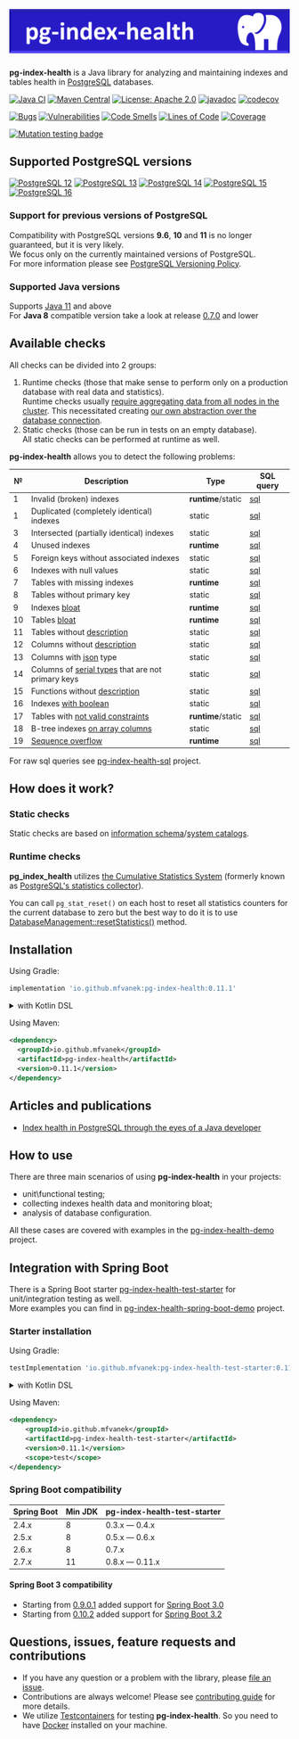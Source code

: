 # ![pg-index-health](https://github.com/mfvanek/pg-index-health/blob/master/logo.png "pg-index-health")
**pg-index-health** is a Java library for analyzing and maintaining indexes and tables health in [PostgreSQL](https://www.postgresql.org/) databases.

[![Java CI](https://github.com/mfvanek/pg-index-health/actions/workflows/tests.yml/badge.svg)](https://github.com/mfvanek/pg-index-health/actions/workflows/tests.yml "Java CI")
[![Maven Central](https://img.shields.io/maven-central/v/io.github.mfvanek/pg-index-health.svg)](https://search.maven.org/artifact/io.github.mfvanek/pg-index-health/ "Maven Central")
[![License: Apache 2.0](https://img.shields.io/badge/License-Apache%202.0-blue.svg)](https://github.com/mfvanek/pg-index-health/blob/master/LICENSE "Apache License 2.0")
[![javadoc](https://javadoc.io/badge2/io.github.mfvanek/pg-index-health/javadoc.svg)](https://javadoc.io/doc/io.github.mfvanek/pg-index-health "javadoc")
[![codecov](https://codecov.io/gh/mfvanek/pg-index-health/branch/master/graph/badge.svg)](https://codecov.io/gh/mfvanek/pg-index-health)

[![Bugs](https://sonarcloud.io/api/project_badges/measure?project=mfvanek_pg-index-health&metric=bugs)](https://sonarcloud.io/summary/new_code?id=mfvanek_pg-index-health)
[![Vulnerabilities](https://sonarcloud.io/api/project_badges/measure?project=mfvanek_pg-index-health&metric=vulnerabilities)](https://sonarcloud.io/summary/new_code?id=mfvanek_pg-index-health)
[![Code Smells](https://sonarcloud.io/api/project_badges/measure?project=mfvanek_pg-index-health&metric=code_smells)](https://sonarcloud.io/summary/new_code?id=mfvanek_pg-index-health)
[![Lines of Code](https://sonarcloud.io/api/project_badges/measure?project=mfvanek_pg-index-health&metric=ncloc)](https://sonarcloud.io/summary/new_code?id=mfvanek_pg-index-health)
[![Coverage](https://sonarcloud.io/api/project_badges/measure?project=mfvanek_pg-index-health&metric=coverage)](https://sonarcloud.io/summary/new_code?id=mfvanek_pg-index-health)

[![Mutation testing badge](https://img.shields.io/endpoint?style=flat&url=https%3A%2F%2Fbadge-api.stryker-mutator.io%2Fgithub.com%2Fmfvanek%2Fpg-index-health%2Fmaster)](https://dashboard.stryker-mutator.io/reports/github.com/mfvanek/pg-index-health/master)

## Supported PostgreSQL versions

[![PostgreSQL 12](https://img.shields.io/badge/PostgreSQL-12-green.svg)](https://www.postgresql.org/about/news/1976/ "PostgreSQL 12")
[![PostgreSQL 13](https://img.shields.io/badge/PostgreSQL-13-green.svg)](https://www.postgresql.org/about/news/postgresql-13-released-2077/ "PostgreSQL 13")
[![PostgreSQL 14](https://img.shields.io/badge/PostgreSQL-14-green.svg)](https://www.postgresql.org/about/news/postgresql-14-released-2318/ "PostgreSQL 14")
[![PostgreSQL 15](https://img.shields.io/badge/PostgreSQL-15-green.svg)](https://www.postgresql.org/about/news/postgresql-15-released-2526/ "PostgreSQL 15")
[![PostgreSQL 16](https://img.shields.io/badge/PostgreSQL-16-green.svg)](https://www.postgresql.org/about/news/postgresql-16-released-2715/ "PostgreSQL 16")

### Support for previous versions of PostgreSQL

Compatibility with PostgreSQL versions **9.6**, **10** and **11** is no longer guaranteed, but it is very likely.  
We focus only on the currently maintained versions of PostgreSQL.  
For more information please see [PostgreSQL Versioning Policy](https://www.postgresql.org/support/versioning/).

### Supported Java versions

Supports [Java 11](https://www.java.com/en/) and above  
For **Java 8** compatible version take a look at release [0.7.0](https://github.com/mfvanek/pg-index-health/releases/tag/v.0.7.0) and lower

## Available checks

All checks can be divided into 2 groups:

1. Runtime checks (those that make sense to perform only on a production database with real data and statistics).  
   Runtime checks usually [require aggregating data from all nodes in the cluster](https://github.com/mfvanek/pg-index-health/blob/1af316152ed192d1e093491f709fe9bf4946e174/pg-index-health/src/main/java/io/github/mfvanek/pg/common/maintenance/Diagnostic.java#L111).
   This necessitated creating [our own abstraction over the database connection](https://github.com/mfvanek/pg-index-health/tree/master/pg-index-health-jdbc-connection).
2. Static checks (those can be run in tests on an empty database).  
   All static checks can be performed at runtime as well.

**pg-index-health** allows you to detect the following problems:

| №  | Description                                                                                                                        | Type               | SQL query                                                                                                           |
|----|------------------------------------------------------------------------------------------------------------------------------------|--------------------|---------------------------------------------------------------------------------------------------------------------|
| 1  | Invalid (broken) indexes                                                                                                           | **runtime**/static | [sql](https://github.com/mfvanek/pg-index-health-sql/blob/master/sql/invalid_indexes.sql)                           |
| 1  | Duplicated (completely identical) indexes                                                                                          | static             | [sql](https://github.com/mfvanek/pg-index-health-sql/blob/master/sql/duplicated_indexes.sql)                        |
| 3  | Intersected (partially identical) indexes                                                                                          | static             | [sql](https://github.com/mfvanek/pg-index-health-sql/blob/master/sql/intersected_indexes.sql)                       |
| 4  | Unused indexes                                                                                                                     | **runtime**        | [sql](https://github.com/mfvanek/pg-index-health-sql/blob/master/sql/unused_indexes.sql)                            |
| 5  | Foreign keys without associated indexes                                                                                            | static             | [sql](https://github.com/mfvanek/pg-index-health-sql/blob/master/sql/foreign_keys_without_index.sql)                |
| 6  | Indexes with null values                                                                                                           | static             | [sql](https://github.com/mfvanek/pg-index-health-sql/blob/master/sql/indexes_with_null_values.sql)                  |
| 7  | Tables with missing indexes                                                                                                        | **runtime**        | [sql](https://github.com/mfvanek/pg-index-health-sql/blob/master/sql/tables_with_missing_indexes.sql)               |
| 8  | Tables without primary key                                                                                                         | static             | [sql](https://github.com/mfvanek/pg-index-health-sql/blob/master/sql/tables_without_primary_key.sql)                |
| 9  | Indexes [bloat](https://www.percona.com/blog/2018/08/06/basic-understanding-bloat-vacuum-postgresql-mvcc/)                         | **runtime**        | [sql](https://github.com/mfvanek/pg-index-health-sql/blob/master/sql/bloated_indexes.sql)                           |
| 10 | Tables [bloat](https://www.percona.com/blog/2018/08/06/basic-understanding-bloat-vacuum-postgresql-mvcc/)                          | **runtime**        | [sql](https://github.com/mfvanek/pg-index-health-sql/blob/master/sql/bloated_tables.sql)                            |
| 11 | Tables without [description](https://www.postgresql.org/docs/current/sql-comment.html)                                             | static             | [sql](https://github.com/mfvanek/pg-index-health-sql/blob/master/sql/tables_without_description.sql)                |
| 12 | Columns without [description](https://www.postgresql.org/docs/current/sql-comment.html)                                            | static             | [sql](https://github.com/mfvanek/pg-index-health-sql/blob/master/sql/columns_without_description.sql)               |
| 13 | Columns with [json](https://www.postgresql.org/docs/current/datatype-json.html) type                                               | static             | [sql](https://github.com/mfvanek/pg-index-health-sql/blob/master/sql/columns_with_json_type.sql)                    |
| 14 | Columns of [serial types](https://www.postgresql.org/docs/current/datatype-numeric.html#DATATYPE-SERIAL) that are not primary keys | static             | [sql](https://github.com/mfvanek/pg-index-health-sql/blob/master/sql/non_primary_key_columns_with_serial_types.sql) |
| 15 | Functions without [description](https://www.postgresql.org/docs/current/sql-comment.html)                                          | static             | [sql](https://github.com/mfvanek/pg-index-health-sql/blob/master/sql/functions_without_description.sql)             |
| 16 | Indexes [with boolean](https://habr.com/ru/companies/tensor/articles/488104/)                                                      | static             | [sql](https://github.com/mfvanek/pg-index-health-sql/blob/master/sql/indexes_with_boolean.sql)                      |
| 17 | Tables with [not valid constraints](https://habr.com/ru/articles/800121/)                                                          | **runtime**/static | [sql](https://github.com/mfvanek/pg-index-health-sql/blob/master/sql/check_not_valid_constraints.sql)               |
| 18 | B-tree indexes [on array columns](https://habr.com/ru/articles/800121/)                                                            | static             | [sql](https://github.com/mfvanek/pg-index-health-sql/blob/master/sql/btree_indexes_on_array_columns.sql)            |
| 19 | [Sequence overflow](https://habr.com/ru/articles/800121/)                                                                          | **runtime**        | [sql](https://github.com/mfvanek/pg-index-health-sql/blob/master/sql/sequence_overflow.sql)                         |

For raw sql queries see [pg-index-health-sql](https://github.com/mfvanek/pg-index-health-sql) project.

## How does it work?

### Static checks

Static checks are based on [information schema](https://www.postgresql.org/docs/current/information-schema.html)/[system catalogs](https://www.postgresql.org/docs/current/catalogs.html).

### Runtime checks

**pg_index_health** utilizes [the Cumulative Statistics System](https://www.postgresql.org/docs/current/monitoring-stats.html) 
(formerly known as [PostgreSQL's statistics collector](https://www.postgresql.org/docs/14/monitoring-stats.html)).

You can call `pg_stat_reset()` on each host to reset all statistics counters for the current database to zero
but the best way to do it is to use [DatabaseManagement::resetStatistics()](https://github.com/mfvanek/pg-index-health/blob/1af316152ed192d1e093491f709fe9bf4946e174/pg-index-health/src/main/java/io/github/mfvanek/pg/common/management/DatabaseManagement.java#L33) method.

## Installation

Using Gradle:
```groovy
implementation 'io.github.mfvanek:pg-index-health:0.11.1'
```

<details>
<summary>with Kotlin DSL</summary>

```kotlin
implementation("io.github.mfvanek:pg-index-health:0.11.1")
```
</details>

Using Maven:
```xml
<dependency>
  <groupId>io.github.mfvanek</groupId>
  <artifactId>pg-index-health</artifactId>
  <version>0.11.1</version>
</dependency>
```

## Articles and publications

* [Index health in PostgreSQL through the eyes of a Java developer](https://habr.com/ru/post/490824/)

## How to use

There are three main scenarios of using **pg-index-health** in your projects:
* unit\functional testing;
* collecting indexes health data and monitoring bloat;
* analysis of database configuration.

All these cases are covered with examples in the [pg-index-health-demo](https://github.com/mfvanek/pg-index-health-demo) project.

## Integration with Spring Boot

There is a Spring Boot starter [pg-index-health-test-starter](spring-boot-integration%2Fpg-index-health-test-starter)
for unit/integration testing as well.  
More examples you can find in [pg-index-health-spring-boot-demo](https://github.com/mfvanek/pg-index-health-spring-boot-demo) project.

### Starter installation

Using Gradle:

```groovy
testImplementation 'io.github.mfvanek:pg-index-health-test-starter:0.11.1'
```

<details>
<summary>with Kotlin DSL</summary>

```kotlin
testImplementation("io.github.mfvanek:pg-index-health-test-starter:0.11.1")
```

</details>

Using Maven:

```xml
<dependency>
    <groupId>io.github.mfvanek</groupId>
    <artifactId>pg-index-health-test-starter</artifactId>
    <version>0.11.1</version>
    <scope>test</scope>
</dependency>
```

### Spring Boot compatibility

| Spring Boot | Min JDK | pg-index-health-test-starter |
|-------------|---------|------------------------------|
| 2.4.x       | 8       | 0.3.x — 0.4.x                |
| 2.5.x       | 8       | 0.5.x — 0.6.x                |
| 2.6.x       | 8       | 0.7.x                        |
| 2.7.x       | 11      | 0.8.x — 0.11.x               |

#### Spring Boot 3 compatibility

* Starting from [0.9.0.1](https://github.com/mfvanek/pg-index-health-test-starter/releases/tag/v.0.9.0.1)
  added support for [Spring Boot 3.0](https://github.com/spring-projects/spring-boot/wiki/Spring-Boot-3.0-Migration-Guide#auto-configuration-files)
* Starting from [0.10.2](https://github.com/mfvanek/pg-index-health-test-starter/releases/tag/v.0.10.2)
  added support for [Spring Boot 3.2](https://github.com/spring-projects/spring-framework/wiki/Upgrading-to-Spring-Framework-6.x#parameter-name-retention)

## Questions, issues, feature requests and contributions

* If you have any question or a problem with the library, please [file an issue](https://github.com/mfvanek/pg-index-health/issues).
* Contributions are always welcome! Please see [contributing guide](CONTRIBUTING.md) for more details.
* We utilize [Testcontainers](https://www.testcontainers.org/) for testing **pg-index-health**. 
So you need to have [Docker](https://www.docker.com/) installed on your machine.

